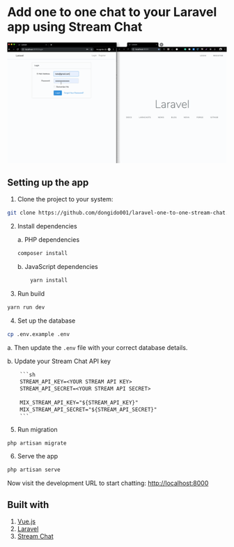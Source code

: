 # Add one to one chat to your Laravel app using Stream Chat

![Samle](./one-on-one.gif)


## Setting up the app

1. Clone the project to your system:

```sh
git clone https://github.com/dongido001/laravel-one-to-one-stream-chat.git
```

2. Install dependencies

    a. PHP dependencies
    ```sh
    composer install
    ```

    b. JavaScript dependencies

    ```sh
        yarn install
    ```

3. Run build

```sh
yarn run dev
```

4. Set up the database

```sh
cp .env.example .env
```

a. Then update the `.env` file with your correct database details.

b. Update your Stream Chat API key

        ```sh
        STREAM_API_KEY=<YOUR STREAM API KEY>
        STREAM_API_SECRET=<YOUR STREAM API SECRET>

        MIX_STREAM_API_KEY="${STREAM_API_KEY}"
        MIX_STREAM_API_SECRET="${STREAM_API_SECRET}"
        ```

5. Run migration

```
php artisan migrate
```

6. Serve the app

```sh
php artisan serve
```

Now visit the development URL to start chatting: [http://localhost:8000](http://localhost:8000)

## Built with

1. [Vue.js](https://vuejs.org/)
2. [Laravel](https://laravel.com/)
3. [Stream Chat](https://getstream.io/chat/docs/)

